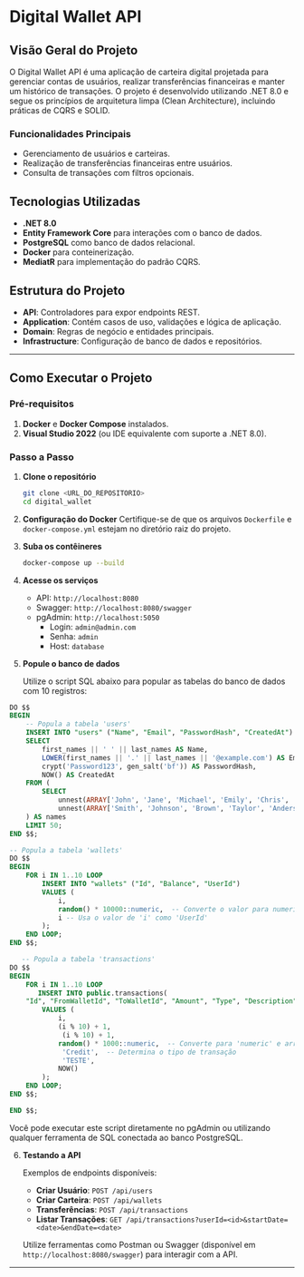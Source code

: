 # Digital Wallet API

## Visão Geral do Projeto

O Digital Wallet API é uma aplicação de carteira digital projetada para gerenciar contas de usuários, realizar transferências financeiras e manter um histórico de transações. O projeto é desenvolvido utilizando .NET 8.0 e segue os princípios de arquitetura limpa (Clean Architecture), incluindo práticas de CQRS e SOLID.

### Funcionalidades Principais

- Gerenciamento de usuários e carteiras.
- Realização de transferências financeiras entre usuários.
- Consulta de transações com filtros opcionais.

## Tecnologias Utilizadas

- **.NET 8.0**
- **Entity Framework Core** para interações com o banco de dados.
- **PostgreSQL** como banco de dados relacional.
- **Docker** para conteinerização.
- **MediatR** para implementação do padrão CQRS.

## Estrutura do Projeto

- **API**: Controladores para expor endpoints REST.
- **Application**: Contém casos de uso, validações e lógica de aplicação.
- **Domain**: Regras de negócio e entidades principais.
- **Infrastructure**: Configuração de banco de dados e repositórios.

---

## Como Executar o Projeto

### Pré-requisitos

1. **Docker** e **Docker Compose** instalados.
2. **Visual Studio 2022** (ou IDE equivalente com suporte a .NET 8.0).

### Passo a Passo

1. **Clone o repositório**
   ```bash
   git clone <URL_DO_REPOSITORIO>
   cd digital_wallet
   ```

2. **Configuração do Docker**
   Certifique-se de que os arquivos `Dockerfile` e `docker-compose.yml` estejam no diretório raiz do projeto.

3. **Suba os contêineres**
   ```bash
   docker-compose up --build
   ```

4. **Acesse os serviços**
   - API: `http://localhost:8080`
   - Swagger: `http://localhost:8080/swagger`
   - pgAdmin: `http://localhost:5050`
     - Login: `admin@admin.com`
     - Senha: `admin`
     - Host: `database`

5. **Popule o banco de dados**

   Utilize o script SQL abaixo para popular as tabelas do banco de dados com 10 registros:
```sql
DO $$ 
BEGIN 
    -- Popula a tabela 'users'
    INSERT INTO "users" ("Name", "Email", "PasswordHash", "CreatedAt")
    SELECT 
        first_names || ' ' || last_names AS Name,
        LOWER(first_names || '.' || last_names || '@example.com') AS Email,
        crypt('Password123', gen_salt('bf')) AS PasswordHash,
        NOW() AS CreatedAt
    FROM (
        SELECT 
            unnest(ARRAY['John', 'Jane', 'Michael', 'Emily', 'Chris', 'Sarah', 'David', 'Laura', 'James', 'Emma']) AS first_names,
            unnest(ARRAY['Smith', 'Johnson', 'Brown', 'Taylor', 'Anderson', 'Thomas', 'Jackson', 'White', 'Harris', 'Martin']) AS last_names
    ) AS names 
    LIMIT 50;
END $$;

-- Popula a tabela 'wallets'
DO $$ 
BEGIN
    FOR i IN 1..10 LOOP
        INSERT INTO "wallets" ("Id", "Balance", "UserId")
        VALUES (
            i, 
            random() * 10000::numeric,  -- Converte o valor para numeric e arredonda com 2 casas decimais
            i -- Usa o valor de 'i' como 'UserId'
        );
    END LOOP;
END $$;

   -- Popula a tabela 'transactions'
DO $$ 
BEGIN
    FOR i IN 1..10 LOOP
       INSERT INTO public.transactions(
	"Id", "FromWalletId", "ToWalletId", "Amount", "Type", "Description", "CreatedAt")
        VALUES (
            i,
            (i % 10) + 1, 
			 (i % 10) + 1,  
            random() * 1000::numeric,  -- Converte para 'numeric' e arredonda com 2 casas decimais
             'Credit',  -- Determina o tipo de transação
			 'TESTE',
            NOW()  
        );
    END LOOP;
END $$;

END $$;
```    

   Você pode executar este script diretamente no pgAdmin ou utilizando qualquer ferramenta de SQL conectada ao banco PostgreSQL.

6. **Testando a API**

   Exemplos de endpoints disponíveis:

   - **Criar Usuário**: `POST /api/users`
   - **Criar Carteira**: `POST /api/wallets`
   - **Transferências**: `POST /api/transactions`
   - **Listar Transações**: `GET /api/transactions?userId=<id>&startDate=<date>&endDate=<date>`

   Utilize ferramentas como Postman ou Swagger (disponível em `http://localhost:8080/swagger`) para interagir com a API.

---


